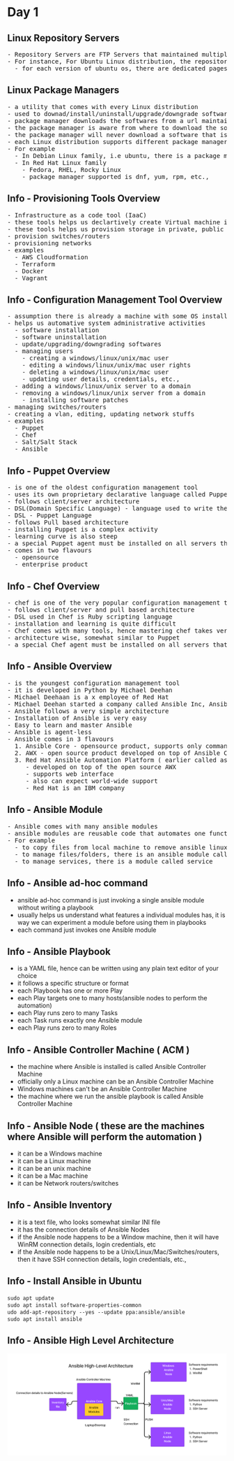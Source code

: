 # Day 1

## Linux Repository Servers
<pre>
- Repository Servers are FTP Servers that maintained multiple opensource installer packages that works on many different Linux versions
- For instance, For Ubuntu Linux distribution, the repository server is maintained by Ubuntu organization
  - for each version of ubuntu os, there are dedicated pages/urls maintained in Repository Servers to provide stable version of software installers
</pre>  

## Linux Package Managers
<pre>
- a utility that comes with every Linux distribution
- used to downad/install/uninstall/upgrade/downgrade softwares
- package manager downloads the softwares from a url maintained in repository configuration files
- the package manager is aware from where to download the software
- the package manager will never download a software that is incompatible to a particular linux distribution
- each Linux distribution supports different package managers
- For example
  - In Debian Linux family, i.e ubuntu, there is a package manager called apt or apt-get, snap, etc.,
  - In Red Hat Linux family
    - Fedora, RHEL, Rocky Linux 
    - package manager supported is dnf, yum, rpm, etc.,
</pre>  

## Info - Provisioning Tools Overview
<pre>
- Infrastructure as a code tool (IaaC)
- these tools helps us declartively create Virtual machine in a on-prem, public or private cloud or in a hybrid cloud
- these tools helps us provision storage in private, public or hybrid cloud environments
- provision switches/routers
- provisioning networks
- examples
  - AWS Cloudformation
  - Terraform
  - Docker
  - Vagrant
</pre>  

## Info - Configuration Management Tool Overview
<pre>
- assumption there is already a machine with some OS installed on it, on a already provisioned machine, configuration management tools can help automate the below activities
- helps us automative system administrative activities
  - software installation
  - software uninstallation
  - update/upgrading/downgrading softwares
  - managing users
    - creating a windows/linux/unix/mac user
    - editing a windows/linux/unix/mac user rights
    - deleting a windows/linux/unix/mac user
    - updating user details, credentials, etc.,
  - adding a windows/linux/unix server to a domain
  - removing a windows/linux/unix server from a domain
    - installing software patches
- managing switches/routers
- creating a vlan, editing, updating network stuffs
- examples
  - Puppet
  - Chef
  - Salt/Salt Stack
  - Ansible
</pre>

## Info - Puppet Overview
<pre>
- is one of the oldest configuration management tool
- uses its own proprietary declarative language called Puppet language to write automation scripts
- follows client/server architecture
- DSL(Domain Specific Language) - language used to write the automation 
- DSL - Puppet Language
- follows Pull based architecture
- installing Puppet is a complex activity
- learning curve is also steep
- a special Puppet agent must be installed on all servers that must be managed by Puppet
- comes in two flavours
  - opensource
  - enterprise product
</pre>

## Info - Chef Overview
<pre>
- chef is one of the very popular configuration management tools available in the market
- follows client/server and pull based architecture
- DSL used in Chef is Ruby scripting language
- installation and learning is quite difficult
- Chef comes with many tools, hence mastering chef takes very long time
- architecture wise, somewhat similar to Puppet
- a special Chef agent must be installed on all servers that must be managed by Chef
</pre>

## Info - Ansible Overview
<pre>
- is the youngest configuration management tool 
- it is developed in Python by Michael Deehan
- Michael Deehaan is a x employee of Red Hat
- Michael Deehan started a company called Ansible Inc, Ansible core was developed as an open source product
- Ansible follows a very simple architecture
- Installation of Ansible is very easy
- Easy to learn and master Ansible
- Ansible is agent-less
- Ansible comes in 3 flavours
  1. Ansible Core - opensource product, supports only command line interface
  2. AWX - open source product developed on top of Ansible Core, supports Web Interface
  3. Red Hat Ansible Automation Platform ( earlier called as Ansible Tower )
     - developed on top of the open source AWX
     - supports web interface
     - also can expect world-wide support
     - Red Hat is an IBM company
</pre>

## Info - Ansible Module
<pre>
- Ansible comes with many ansible modules
- ansible modules are reusable code that automates one functionality
- For example
  - to copy files from local machine to remove ansible linux node, there is an ansible module called copy
  - to manage files/folders, there is an ansible module called file
  - to manage services, there is a module called service
</pre>

## Info - Ansible ad-hoc command
- ansible ad-hoc command is just invoking a single ansible module without writing a playbook
- usually helps us understand what features a individual modules has, it is way we can experiment a module before using them in playbooks
- each command just invokes one Ansible module

## Info - Ansible Playbook
- is a YAML file, hence can be written using any plain text editor of your choice
- it follows a specific structure or format
- each Playbook has one or more Play
- each Play targets one to many hosts(ansible nodes to perform the automation)
- each Play runs zero to many Tasks
- each Task runs exactly one Ansible module
- each Play runs zero to many Roles

## Info - Ansible Controller Machine ( ACM )
- the machine where Ansible is installed is called Ansible Controller Machine
- officially only a Linux machine can be an Ansible Controller Machine
- Windows machines can't be an Ansible Controller Machine
- the machine where we run the ansible playbook is called Ansible Controller Machine

## Info - Ansible Node ( these are the machines where Ansible will perform the automation )
- it can be a Windows machine
- it can be a Linux machine
- it can be an unix machine
- it can be a Mac machine
- it can be Network routers/switches

## Info - Ansible Inventory
- it is a text file, who looks somewhat similar INI file
- it has the connection details of Ansible Nodes
- if the Ansible node happens to be a Window machine, then it will have WinRM connection details, login credentials, etc
- if the Ansible node happens to be a Unix/Linux/Mac/Switches/routers, then it have SSH connection details, login credentials, etc.,

## Info - Install Ansible in Ubuntu
```
sudo apt update
sudo apt install software-properties-common
udo add-apt-repository --yes --update ppa:ansible/ansible
sudo apt install ansible
```
## Info - Ansible High Level Architecture 
![Ansible](AnsibleHighLevelArchitecture.png)
